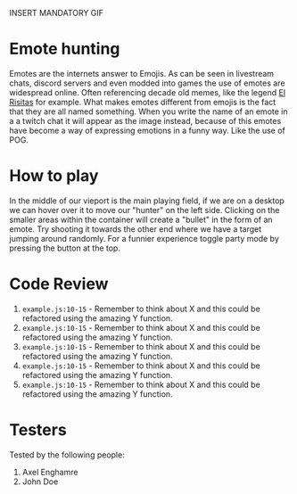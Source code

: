 INSERT MANDATORY GIF

# Emote hunting

Emotes are the internets answer to Emojis. As can be seen in livestream chats, discord servers and even modded into games the use of emotes are widespread online. Often referencing decade old memes, like the legend [El Risitas](https://youtu.be/cDphUib5iG4?t=275) for example. What makes emotes different from emojis is the fact that they are all named something. When you write the name of an emote in a a twitch chat it will appear as the image instead, because of this emotes have become a way of expressing emotions in a funny way. Like the use of POG.

# How to play

In the middle of our vieport is the main playing field, if we are on a desktop we can hover over it to move our "hunter" on the left side. Clicking on the smaller areas within the container will create a "bullet" in the form of an emote. Try shooting it towards the other end where we have a target jumping around randomly. For a funnier experience toggle party mode by pressing the button at the top.

# Code Review

1. `example.js:10-15` - Remember to think about X and this could be refactored using the amazing Y function.
1. `example.js:10-15` - Remember to think about X and this could be refactored using the amazing Y function.
1. `example.js:10-15` - Remember to think about X and this could be refactored using the amazing Y function.
1. `example.js:10-15` - Remember to think about X and this could be refactored using the amazing Y function.
1. `example.js:10-15` - Remember to think about X and this could be refactored using the amazing Y function.

# Testers

Tested by the following people:

1. Axel Enghamre
2. John Doe
